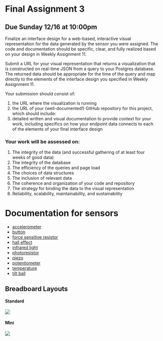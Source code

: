 # Final Assignment 3

## Due Sunday 12/16 at 10:00pm

Finalize an interface design for a web-based, interactive visual representation for the data generated by the sensor you were assigned. The code and documentation should be specific, clear, and fully realized based on your design in Weekly Assignment 11. 

Submit a URL for your visual representation that returns a visualization that is constructed on real-time JSON from a query to your Postgres database. The returned data should be appropriate for the time of the query and map directly to the elements of the interface design you specified in Weekly Assignment 11. 

Your submission should consist of:  
1. the URL where the visualization is running  
2. the URL of your (well-documented!) GitHub repository for this project, which should include:    
3. detailed written and visual documentation to provide context for your work, including specifics on how your endpoint data connects to each of the elements of your final interface design 

### Your work will be assessed on:

1. The integrity of the data (and successful gathering of at least four weeks of good data)  
2. The integrity of the database  
3. The efficiency of the queries and page load  
4. The choices of data structures  
5. The inclusion of relevant data  
6. The coherence and organization of your code and repository  
7. The strategy for binding the data to the visual representation  
8. Reliability, scalability, maintainability, and sustainability  

# Documentation for sensors

* [accelerometer](https://github.com/visualizedata/data-structures/blob/master/assignments/final_assignment_03/accelerometer.md)  
* [button](https://github.com/visualizedata/data-structures/blob/master/assignments/final_assignment_03/button.md)  
* [force sensitive resistor](https://github.com/visualizedata/data-structures/blob/master/assignments/final_assignment_03/fsr.md)  
* [hall effect](https://github.com/visualizedata/data-structures/blob/master/assignments/final_assignment_03/hall.md)  
* [infrared light](https://github.com/visualizedata/data-structures/blob/master/assignments/final_assignment_03/ir2.md)  
* [photoresistor](https://github.com/visualizedata/data-structures/blob/master/assignments/final_assignment_03/photocell.md)  
* [piezo](https://github.com/visualizedata/data-structures/blob/master/assignments/final_assignment_03/piezo.md)  
* [potentiometer](https://github.com/visualizedata/data-structures/blob/master/assignments/final_assignment_03/potentiometer.md)  
* [temperature](https://github.com/visualizedata/data-structures/blob/master/assignments/final_assignment_03/temperature.md)  
* [tilt ball](https://github.com/visualizedata/data-structures/blob/master/assignments/final_assignment_03/tilt.md)  

## Breadboard Layouts

#### Standard

![](https://cdn.sparkfun.com/assets/3/d/f/a/9/518c0b34ce395fea62000002.jpg)

#### Mini

![](https://cdn.sparkfun.com/assets/e/7/7/e/c/5175c500ce395f5a49000004.jpg)
